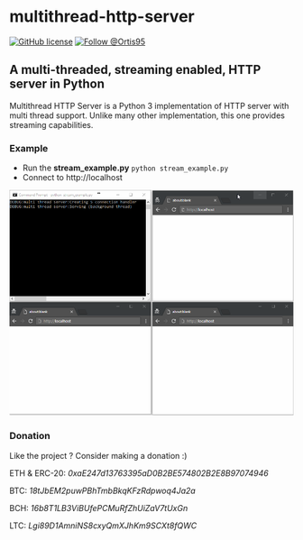 # multithread-http-server


[![GitHub license](https://img.shields.io/github/license/0rtis/multithread-http-server.svg?style=flat-square)](https://github.com/0rtis/multithread-http-server/blob/master/LICENSE)
[![Follow @Ortis95](https://img.shields.io/twitter/follow/Ortis95.svg?style=flat-square)](https://twitter.com/intent/follow?screen_name=Ortis95) 


## A multi-threaded, streaming enabled, HTTP server in Python

Multithread HTTP Server is a Python 3 implementation of HTTP server with multi thread support. Unlike many other implementation, this one provides streaming capabilities.



### Example

* Run the **stream_example.py** `python stream_example.py`
* Connect to http://localhost


![Multithread HTTP Server demo](demo.gif?raw=true)



### Donation
Like the project ? Consider making a donation :) 

ETH & ERC-20: _0xaE247d13763395aD0B2BE574802B2E8B97074946_

BTC: _18tJbEM2puwPBhTmbBkqKFzRdpwoq4Ja2a_

BCH: _16b8T1LB3ViBUfePCMuRfZhUiZaV7tUxGn_

LTC: _Lgi89D1AmniNS8cxyQmXJhKm9SCXt8fQWC_

